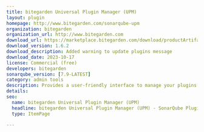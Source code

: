 ```yaml
---
title: bitegarden Universal Plugin Manager (UPM)
layout: plugin
homepage: http://www.bitegarden.com/sonarqube-upm
organization: bitegarden
organization_url: http://www.bitegarden.com
download_url: https://marketplace.bitegarden.com/download/productArtifact?productName=bitegarden-sonarqube-upm&productVersion=1.6.2&productFileExt=jar&customerEmail=sonarplugins@gmail.com&customerName=sonarqube&customerSurnames=marketplace&customerCompany=bitegarden
download_version: 1.6.2
download_description: Added warning to update plugins message
download_date: 2023-10-17
license: Commercial (free)
developers: bitegarden
sonarqube_version: [7.9-LATEST]
category: admin tools
description: Provides a user-friendly interface to manage your plugins
details: 
seo:
  name: bitegarden Universal Plugin Manager (UPM)
  headline: bitegarden Universal Plugin Manager (UPM) - SonarQube Plugin
  type: ItemPage

---
```

